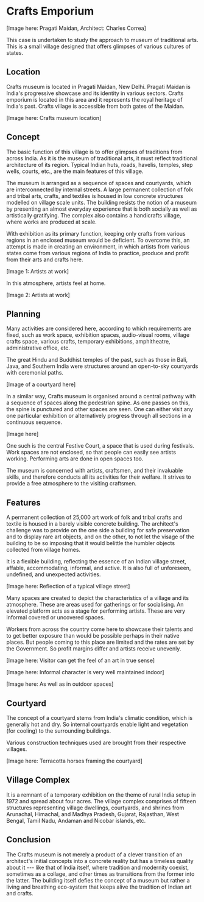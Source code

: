 # Crafts Emporium

[Image here: Pragati Maidan, Architect: Charles Correa]

This case is undertaken to study the approach to museum of traditional arts. This is a small village designed that offers glimpses of various cultures of states.

## Location

Crafts museum is located in Pragati Maidan, New Delhi. Pragati Maidan is India's progressive showcase and its identity in various sectors. Crafts emporium is located in this area and it represents the royal heritage of India's past. Crafts village is accessible from both gates of the Maidan.

[Image here: Crafts museum location]

## Concept

The basic function of this village is to offer glimpses of traditions from across India. As it is the museum of traditional arts, it must reflect traditional architecture of its region. Typical Indian huts, roads, havelis, temples, step wells, courts, etc., are the main features of this village.

The museum is arranged as a sequence of spaces and courtyards, which are interconnected by internal streets. A large permanent collection of folk and tribal arts, crafts, and textiles is housed in low concrete structures modelled on village scale units. The building resists the notion of a museum by presenting an almost everyday experience that is both socially as well as artistically gratifying. The complex also contains a handicrafts village, where works are produced at scale.

With exhibition as its primary function, keeping only crafts from various regions in an enclosed museum would be deficient. To overcome this, an attempt is made in creating an environment, in which artists from various states come from various regions of India to practice, produce and profit from their arts and crafts here.

[Image 1: Artists at work]

In this atmosphere, artists feel at home.

[Image 2: Artists at work]

## Planning

Many activities are considered here, according to which requirements are fixed, such as work space, exhibition spaces, audio-visual rooms, village crafts space, various crafts, temporary exhibitions, amphitheatre, administrative office, etc.

The great Hindu and Buddhist temples of the past, such as those in Bali, Java, and Southern India were structures around an open-to-sky courtyards with ceremonial paths.

[Image of a courtyard here]

In a similar way, Crafts museum is organised around a central pathway with a sequence of spaces along the pedestrian spine. As one passes on this, the spine is punctured and other spaces are seen. One can either visit any one particular exhibition or alternatively progress through all sections in a continuous sequence.

[Image here]

One such is the central Festive Court, a space that is used during festivals. Work spaces are not enclosed, so that people can easily see artists working. Performing arts are done in open spaces too.

The museum is concerned with artists, craftsmen, and their invaluable skills, and therefore conducts all its activities for their welfare. It strives to provide a free atmosphere to the visiting craftsmen.

## Features

A permanent collection of 25,000 art work of folk and tribal crafts and textile is housed in a barely visible concrete building. The architect's challenge was to provide on the one side a building for safe preservation and to display rare art objects, and on the other, to not let the visage of the building to be so imposing that it would belittle the humbler objects collected from village homes.

It is a flexible building, reflecting the essence of an Indian village street, affable, accommodating, informal, and active. It is also full of unforeseen, undefined, and unexpected activities.

[Image here: Reflection of a typical village street]

Many spaces are created to depict the characteristics of a village and its atmosphere. These are areas used for gatherings or for socialising. An elevated platform acts as a stage for performing artists. These are very informal covered or uncovered spaces.

Workers from across the country come here to showcase their talents and to get better exposure than would be possible perhaps in their native places. But people coming to this place are limited and the rates are set by the Government. So profit margins differ and artists receive unevenly.

[Image here: Visitor can get the feel of an art in true sense]

[Image here: Informal character is very well maintained indoor]

[Image here: As well as in outdoor spaces]

##  Courtyard

The concept of a courtyard stems from India's climatic condition, which is generally hot and dry. So internal courtyards enable light and vegetation (for cooling) to the surrounding buildings.

Various construction techniques used are brought from their respective villages.

[Image here: Terracotta horses framing the courtyard]

## Village Complex

It is a remnant of a temporary exhibition on the theme of rural India setup in 1972 and spread about four acres. The village complex comprises of fifteen structures representing village dwellings, courtyards, and shrines from Arunachal, Himachal, and Madhya Pradesh, Gujarat, Rajasthan, West Bengal, Tamil Nadu, Andaman and Nicobar islands, etc.

## Conclusion

The Crafts museum is not merely a product of a clever transition of an architect's initial concepts into a concrete reality but has a timeless quality about it --- like that of India itself, where tradition and modernity coexist, sometimes as a collage, and other times as transitions from the former into the latter. The building itself defies the concept of a museum but rather a living and breathing eco-system that keeps alive the tradition of Indian art and crafts.
